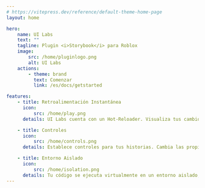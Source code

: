 ```yaml
---
# https://vitepress.dev/reference/default-theme-home-page
layout: home

hero:
    name: UI Labs
    text: ""
    tagline: Plugin <i>Storybook</i> para Roblox
    image:
        src: /home/pluginlogo.png
        alt: UI Labs
    actions:
        - theme: brand
          text: Comenzar
          link: /es/docs/getstarted

features:
    - title: Retroalimentación Instantánea
      icon:
          src: /home/play.png
      details: UI Labs cuenta con un Hot-Reloader. Visualiza tus cambios en tiempo real.

    - title: Controles
      icon:
          src: /home/controls.png
      details: Establece controles para tus historias. Cambia las propiedades de tu interfaz al instante.

    - title: Entorno Aislado
      icon:
          src: /home/isolation.png
      details: Tu código se ejecuta virtualmente en un entorno aislado, sin conflictos ni efectos secundarios. No necesitas preocuparte por revertir tu código.
---
```

